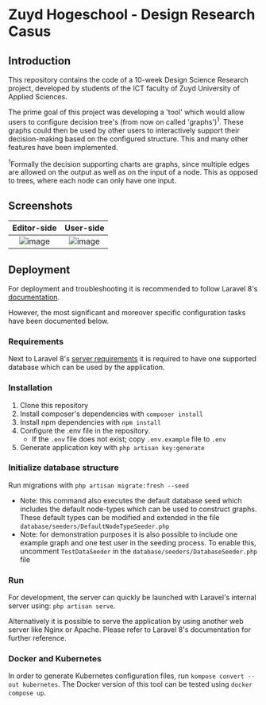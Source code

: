 # Zuyd Hogeschool - Design Research Casus


## Introduction

This repository contains the code of a 10-week Design Science Research project, developed by students of the ICT faculty of Zuyd University of Applied Sciences.

The prime goal of this project was developing a 'tool' which would allow users to configure decision tree's (from now on called 'graphs')<sup>1</sup>.
These graphs could then be used by other users to interactively support their decision-making based on the configured structure.
This and many other features have been implemented.

<sup>1</sup>Formally the decision supporting charts are graphs, since multiple edges are allowed on the output as well as on the input of a node. This as opposed to trees, where each node can only have one input.

## Screenshots

Editor-side             |  User-side
:-------------------------:|:-------------------------:
![image](https://user-images.githubusercontent.com/50321538/114946172-f6c7f480-9e4a-11eb-8971-10f172c94cf5.png) | ![image](https://user-images.githubusercontent.com/50321538/114946473-84a3df80-9e4b-11eb-95cd-9c6f5c2378e8.png)
<!--![image](https://user-images.githubusercontent.com/50321538/114946283-2c6cdd80-9e4b-11eb-82a5-1fa4f9344c78.png)-->

## Deployment
For deployment and troubleshooting it is recommended to follow Laravel 8's [documentation](https://laravel.com/docs/8.x/deployment).

However, the most significant and moreover specific configuration tasks have been documented below.

### Requirements

Next to Laravel 8's [server requirements](https://laravel.com/docs/8.x/deployment#server-requirements) it is required to have one supported database which can be used by the application.

### Installation

1. Clone this repository
2. Install composer's dependencies with `composer install`
3. Install npm dependencies with `npm install`
4. Configure the .env file in the repository.
    - If the `.env` file does not exist; copy `.env.example` file to `.env`
5. Generate application key with `php artisan key:generate`

### Initialize database structure

Run migrations with `php artisan migrate:fresh --seed`
- Note: this command also executes the default database seed which includes the default node-types which can be used to construct graphs. These default types can be modified and extended in the file `database/seeders/DefaultNodeTypeSeeder.php`
- Note: for demonstration purposes it is also possible to include one example graph and one test user in the seeding process. To enable this, uncomment `TestDataSeeder` in the `database/seeders/DatabaseSeeder.php` file

### Run

For development, the server can quickly be launched with Laravel's internal server using: `php artisan serve`.

Alternatively it is possible to serve the application by using another web server like Nginx or Apache. Please refer to Laravel 8's documentation for further reference.

### Docker and Kubernetes

In order to generate Kubernetes configuration files, run `kompose convert --out kubernetes`. The Docker version of this tool can be tested using `docker compose up`.
